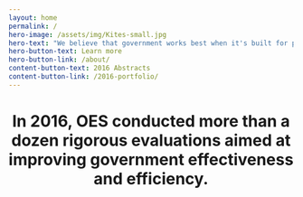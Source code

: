 ```yaml
---
layout: home
permalink: /
hero-image: /assets/img/Kites-small.jpg
hero-text: "We believe that government works best when it's built for people. "
hero-button-text: Learn more
hero-button-link: /about/
content-button-text: 2016 Abstracts
content-button-link: /2016-portfolio/
---
```

# <center> In 2016, OES conducted more than a dozen rigorous evaluations aimed at improving government effectiveness and efficiency.</center> 




